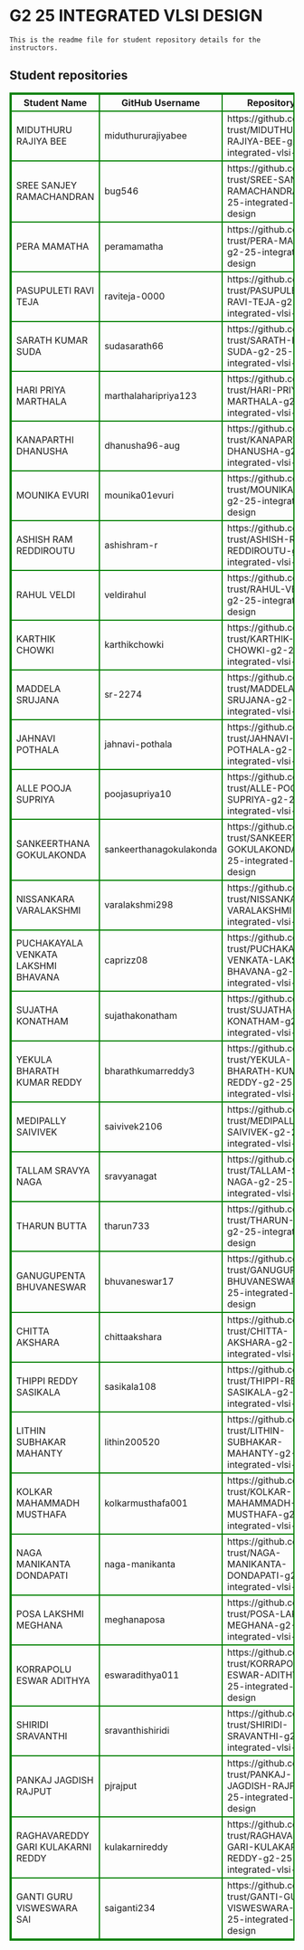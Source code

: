 # G2 25 INTEGRATED VLSI DESIGN
    This is the readme file for student repository details for the instructors.
## Student repositories 
<table style="border : 2px solid green; width:100%;">
<tr >
<th style="border : 2px solid green;">Student Name</th>
<th style="border : 2px solid green;">GitHub Username</th>
<th style="border : 2px solid green;">Repository link</th>
</tr>
<tr style="border : 2px solid green;">
<td style="border : 2px solid green;">MIDUTHURU RAJIYA BEE</td> 

<td style="border : 2px solid green;">miduthururajiyabee</td> 

<td style="border : 2px solid green;">https://github.com/sure-trust/MIDUTHURU-RAJIYA-BEE-g2-25-integrated-vlsi-design</td> 
</tr>

<tr style="border : 2px solid green;">
<td style="border : 2px solid green;">SREE SANJEY RAMACHANDRAN</td> 

<td style="border : 2px solid green;">bug546</td> 

<td style="border : 2px solid green;">https://github.com/sure-trust/SREE-SANJEY-RAMACHANDRAN-g2-25-integrated-vlsi-design</td> 
</tr>

<tr style="border : 2px solid green;">
<td style="border : 2px solid green;">PERA MAMATHA</td> 

<td style="border : 2px solid green;">peramamatha</td> 

<td style="border : 2px solid green;">https://github.com/sure-trust/PERA-MAMATHA-g2-25-integrated-vlsi-design</td> 
</tr>

<tr style="border : 2px solid green;">
<td style="border : 2px solid green;">PASUPULETI RAVI TEJA</td> 

<td style="border : 2px solid green;">raviteja-0000</td> 

<td style="border : 2px solid green;">https://github.com/sure-trust/PASUPULETI-RAVI-TEJA-g2-25-integrated-vlsi-design</td> 
</tr>

<tr style="border : 2px solid green;">
<td style="border : 2px solid green;">SARATH KUMAR SUDA</td> 

<td style="border : 2px solid green;">sudasarath66</td> 

<td style="border : 2px solid green;">https://github.com/sure-trust/SARATH-KUMAR-SUDA-g2-25-integrated-vlsi-design</td> 
</tr>

<tr style="border : 2px solid green;">
<td style="border : 2px solid green;">HARI PRIYA MARTHALA</td> 

<td style="border : 2px solid green;">marthalaharipriya123</td> 

<td style="border : 2px solid green;">https://github.com/sure-trust/HARI-PRIYA-MARTHALA-g2-25-integrated-vlsi-design</td> 
</tr>

<tr style="border : 2px solid green;">
<td style="border : 2px solid green;">KANAPARTHI DHANUSHA</td> 

<td style="border : 2px solid green;">dhanusha96-aug</td> 

<td style="border : 2px solid green;">https://github.com/sure-trust/KANAPARTHI-DHANUSHA-g2-25-integrated-vlsi-design</td> 
</tr>

<tr style="border : 2px solid green;">
<td style="border : 2px solid green;">MOUNIKA EVURI</td> 

<td style="border : 2px solid green;">mounika01evuri</td> 

<td style="border : 2px solid green;">https://github.com/sure-trust/MOUNIKA-EVURI-g2-25-integrated-vlsi-design</td> 
</tr>

<tr style="border : 2px solid green;">
<td style="border : 2px solid green;">ASHISH RAM REDDIROUTU</td> 

<td style="border : 2px solid green;">ashishram-r</td> 

<td style="border : 2px solid green;">https://github.com/sure-trust/ASHISH-RAM-REDDIROUTU-g2-25-integrated-vlsi-design</td> 
</tr>

<tr style="border : 2px solid green;">
<td style="border : 2px solid green;">RAHUL VELDI</td> 

<td style="border : 2px solid green;">veldirahul</td> 

<td style="border : 2px solid green;">https://github.com/sure-trust/RAHUL-VELDI-g2-25-integrated-vlsi-design</td> 
</tr>

<tr style="border : 2px solid green;">
<td style="border : 2px solid green;">KARTHIK CHOWKI</td> 

<td style="border : 2px solid green;">karthikchowki</td> 

<td style="border : 2px solid green;">https://github.com/sure-trust/KARTHIK-CHOWKI-g2-25-integrated-vlsi-design</td> 
</tr>

<tr style="border : 2px solid green;">
<td style="border : 2px solid green;">MADDELA SRUJANA</td> 

<td style="border : 2px solid green;">sr-2274</td> 

<td style="border : 2px solid green;">https://github.com/sure-trust/MADDELA-SRUJANA-g2-25-integrated-vlsi-design</td> 
</tr>

<tr style="border : 2px solid green;">
<td style="border : 2px solid green;">JAHNAVI POTHALA</td> 

<td style="border : 2px solid green;">jahnavi-pothala</td> 

<td style="border : 2px solid green;">https://github.com/sure-trust/JAHNAVI-POTHALA-g2-25-integrated-vlsi-design</td> 
</tr>

<tr style="border : 2px solid green;">
<td style="border : 2px solid green;">ALLE POOJA SUPRIYA</td> 

<td style="border : 2px solid green;">poojasupriya10</td> 

<td style="border : 2px solid green;">https://github.com/sure-trust/ALLE-POOJA-SUPRIYA-g2-25-integrated-vlsi-design</td> 
</tr>

<tr style="border : 2px solid green;">
<td style="border : 2px solid green;">SANKEERTHANA GOKULAKONDA</td> 

<td style="border : 2px solid green;">sankeerthanagokulakonda</td> 

<td style="border : 2px solid green;">https://github.com/sure-trust/SANKEERTHANA-GOKULAKONDA-g2-25-integrated-vlsi-design</td> 
</tr>

<tr style="border : 2px solid green;">
<td style="border : 2px solid green;">NISSANKARA VARALAKSHMI</td> 

<td style="border : 2px solid green;">varalakshmi298</td> 

<td style="border : 2px solid green;">https://github.com/sure-trust/NISSANKARA-VARALAKSHMI-g2-25-integrated-vlsi-design</td> 
</tr>

<tr style="border : 2px solid green;">
<td style="border : 2px solid green;">PUCHAKAYALA VENKATA LAKSHMI BHAVANA</td> 

<td style="border : 2px solid green;">caprizz08</td> 

<td style="border : 2px solid green;">https://github.com/sure-trust/PUCHAKAYALA-VENKATA-LAKSHMI-BHAVANA-g2-25-integrated-vlsi-design</td> 
</tr>

<tr style="border : 2px solid green;">
<td style="border : 2px solid green;">SUJATHA KONATHAM</td> 

<td style="border : 2px solid green;">sujathakonatham</td> 

<td style="border : 2px solid green;">https://github.com/sure-trust/SUJATHA-KONATHAM-g2-25-integrated-vlsi-design</td> 
</tr>

<tr style="border : 2px solid green;">
<td style="border : 2px solid green;">YEKULA BHARATH KUMAR REDDY</td> 

<td style="border : 2px solid green;">bharathkumarreddy3</td> 

<td style="border : 2px solid green;">https://github.com/sure-trust/YEKULA-BHARATH-KUMAR-REDDY-g2-25-integrated-vlsi-design</td> 
</tr>

<tr style="border : 2px solid green;">
<td style="border : 2px solid green;">MEDIPALLY SAIVIVEK</td> 

<td style="border : 2px solid green;">saivivek2106</td> 

<td style="border : 2px solid green;">https://github.com/sure-trust/MEDIPALLY-SAIVIVEK-g2-25-integrated-vlsi-design</td> 
</tr>

<tr style="border : 2px solid green;">
<td style="border : 2px solid green;">TALLAM SRAVYA NAGA</td> 

<td style="border : 2px solid green;">sravyanagat</td> 

<td style="border : 2px solid green;">https://github.com/sure-trust/TALLAM-SRAVYA-NAGA-g2-25-integrated-vlsi-design</td> 
</tr>

<tr style="border : 2px solid green;">
<td style="border : 2px solid green;">THARUN BUTTA</td> 

<td style="border : 2px solid green;">tharun733</td> 

<td style="border : 2px solid green;">https://github.com/sure-trust/THARUN-BUTTA-g2-25-integrated-vlsi-design</td> 
</tr>

<tr style="border : 2px solid green;">
<td style="border : 2px solid green;">GANUGUPENTA BHUVANESWAR</td> 

<td style="border : 2px solid green;">bhuvaneswar17</td> 

<td style="border : 2px solid green;">https://github.com/sure-trust/GANUGUPENTA-BHUVANESWAR-g2-25-integrated-vlsi-design</td> 
</tr>

<tr style="border : 2px solid green;">
<td style="border : 2px solid green;">CHITTA AKSHARA</td> 

<td style="border : 2px solid green;">chittaakshara</td> 

<td style="border : 2px solid green;">https://github.com/sure-trust/CHITTA-AKSHARA-g2-25-integrated-vlsi-design</td> 
</tr>

<tr style="border : 2px solid green;">
<td style="border : 2px solid green;">THIPPI REDDY SASIKALA</td> 

<td style="border : 2px solid green;">sasikala108</td> 

<td style="border : 2px solid green;">https://github.com/sure-trust/THIPPI-REDDY-SASIKALA-g2-25-integrated-vlsi-design</td> 
</tr>

<tr style="border : 2px solid green;">
<td style="border : 2px solid green;">LITHIN SUBHAKAR MAHANTY</td> 

<td style="border : 2px solid green;">lithin200520</td> 

<td style="border : 2px solid green;">https://github.com/sure-trust/LITHIN-SUBHAKAR-MAHANTY-g2-25-integrated-vlsi-design</td> 
</tr>

<tr style="border : 2px solid green;">
<td style="border : 2px solid green;">KOLKAR MAHAMMADH MUSTHAFA</td> 

<td style="border : 2px solid green;">kolkarmusthafa001</td> 

<td style="border : 2px solid green;">https://github.com/sure-trust/KOLKAR-MAHAMMADH-MUSTHAFA-g2-25-integrated-vlsi-design</td> 
</tr>

<tr style="border : 2px solid green;">
<td style="border : 2px solid green;">NAGA MANIKANTA DONDAPATI</td> 

<td style="border : 2px solid green;">naga-manikanta</td> 

<td style="border : 2px solid green;">https://github.com/sure-trust/NAGA-MANIKANTA-DONDAPATI-g2-25-integrated-vlsi-design</td> 
</tr>

<tr style="border : 2px solid green;">
<td style="border : 2px solid green;">POSA LAKSHMI MEGHANA</td> 

<td style="border : 2px solid green;">meghanaposa</td> 

<td style="border : 2px solid green;">https://github.com/sure-trust/POSA-LAKSHMI-MEGHANA-g2-25-integrated-vlsi-design</td> 
</tr>

<tr style="border : 2px solid green;">
<td style="border : 2px solid green;">KORRAPOLU ESWAR ADITHYA</td> 

<td style="border : 2px solid green;">eswaradithya011</td> 

<td style="border : 2px solid green;">https://github.com/sure-trust/KORRAPOLU-ESWAR-ADITHYA-g2-25-integrated-vlsi-design</td> 
</tr>

<tr style="border : 2px solid green;">
<td style="border : 2px solid green;">SHIRIDI SRAVANTHI</td> 

<td style="border : 2px solid green;">sravanthishiridi</td> 

<td style="border : 2px solid green;">https://github.com/sure-trust/SHIRIDI-SRAVANTHI-g2-25-integrated-vlsi-design</td> 
</tr>

<tr style="border : 2px solid green;">
<td style="border : 2px solid green;">PANKAJ JAGDISH RAJPUT</td> 

<td style="border : 2px solid green;">pjrajput</td> 

<td style="border : 2px solid green;">https://github.com/sure-trust/PANKAJ-JAGDISH-RAJPUT-g2-25-integrated-vlsi-design</td> 
</tr>

<tr style="border : 2px solid green;">
<td style="border : 2px solid green;">RAGHAVAREDDY GARI KULAKARNI REDDY</td> 

<td style="border : 2px solid green;">kulakarnireddy</td> 

<td style="border : 2px solid green;">https://github.com/sure-trust/RAGHAVAREDDY-GARI-KULAKARNI-REDDY-g2-25-integrated-vlsi-design</td> 
</tr>

<tr style="border : 2px solid green;">
<td style="border : 2px solid green;">GANTI GURU VISWESWARA SAI</td> 

<td style="border : 2px solid green;">saiganti234</td> 

<td style="border : 2px solid green;">https://github.com/sure-trust/GANTI-GURU-VISWESWARA-SAI-g2-25-integrated-vlsi-design</td> 
</tr>
